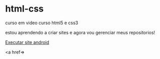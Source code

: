 # html-css
 curso em video curso html5 e css3

 estou aprendendo a criar sites e agora vou gerenciar meus repositorios!

 <a href="https://gabrielclemente1614.github.io/html-css/exercicios/desafio5/android.html">Executar site android </a>


<a href=>
